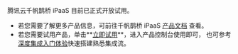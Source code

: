 
腾讯云千帆鹊桥 iPaaS 目前已正式开放试用。
- 若您需要了解更多产品信息，可前往千帆鹊桥 iPaaS  [产品文档](https://cloud.tencent.com/document/product/1270) 查看。
- 若您需要试用产品，单击**[立即试用](https://console.cloud.tencent.com/ipaas)**，进入产品控制台使用即可， 也可参考[深度集成入门体验](https://cloud.tencent.com/document/product/1270/46586)快速搭建熟悉集成流。
